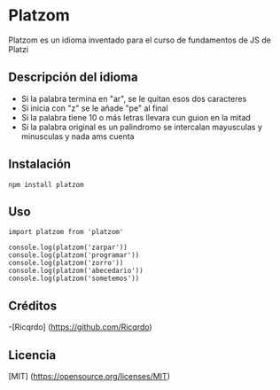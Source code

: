 # Platzom

Platzom es un idioma inventado para el curso de fundamentos de JS de Platzi

## Descripción del idioma

- Si la palabra termina en "ar", se le quitan esos dos caracteres
- Si inicia con "z" se le añade "pe" al final
- Si la palabra tiene 10 o más letras llevara cun guion en la mitad
- Si la palabra original es un palindromo se intercalan mayusculas y minusculas y nada ams cuenta


## Instalación

```
npm install platzom
```

## Uso

```
import platzom from 'platzom'

console.log(platzom('zarpar')) 
console.log(platzom('programar'))
console.log(platzom('zorro')) 
console.log(platzom('abecedario'))
console.log(platzom('sometemos'))  
```

## Créditos
-[Ricqrdo] (https://github.com/Ricqrdo)

## Licencia

[MIT] (https://opensource.org/licenses/MIT)